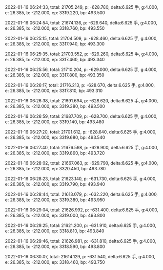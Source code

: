 2022-01-16 06:24:33, total: 21705.249, p: -628.780, delta:6.625 手, g:4.000, e: 26.385, b: -212.000, ep: 3319.220, bp: 493.500

2022-01-16 06:24:54, total: 21674.136, p: -629.640, delta:6.625 手, g:4.000, e: 26.385, b: -212.000, ep: 3318.760, bp: 493.550

2022-01-16 06:25:15, total: 21704.509, p: -628.460, delta:6.625 手, g:4.000, e: 26.385, b: -212.000, ep: 3317.940, bp: 493.300

2022-01-16 06:25:35, total: 21703.552, p: -629.260, delta:6.625 手, g:4.000, e: 26.385, b: -212.000, ep: 3317.460, bp: 493.340

2022-01-16 06:25:56, total: 21710.204, p: -629.000, delta:6.625 手, g:4.000, e: 26.385, b: -212.000, ep: 3317.800, bp: 493.350

2022-01-16 06:26:17, total: 21716.213, p: -628.670, delta:6.625 手, g:4.000, e: 26.385, b: -212.000, ep: 3317.810, bp: 493.310

2022-01-16 06:26:38, total: 21691.694, p: -628.620, delta:6.625 手, g:4.000, e: 26.385, b: -212.000, ep: 3319.380, bp: 493.500

2022-01-16 06:26:59, total: 21687.709, p: -628.700, delta:6.625 手, g:4.000, e: 26.385, b: -212.000, ep: 3319.140, bp: 493.480

2022-01-16 06:27:20, total: 21701.612, p: -628.640, delta:6.625 手, g:4.000, e: 26.385, b: -212.000, ep: 3319.680, bp: 493.540

2022-01-16 06:27:40, total: 21676.598, p: -629.900, delta:6.625 手, g:4.000, e: 26.385, b: -212.000, ep: 3319.860, bp: 493.720

2022-01-16 06:28:02, total: 21667.063, p: -629.790, delta:6.625 手, g:4.000, e: 26.385, b: -212.000, ep: 3320.450, bp: 493.780

2022-01-16 06:28:23, total: 21623.140, p: -631.730, delta:6.625 手, g:4.000, e: 26.385, b: -212.000, ep: 3319.790, bp: 493.940

2022-01-16 06:28:44, total: 21613.079, p: -632.220, delta:6.625 手, g:4.000, e: 26.385, b: -212.000, ep: 3319.380, bp: 493.950

2022-01-16 06:29:04, total: 21626.992, p: -631.400, delta:6.625 手, g:4.000, e: 26.385, b: -212.000, ep: 3319.000, bp: 493.800

2022-01-16 06:29:25, total: 21621.200, p: -631.910, delta:6.625 手, g:4.000, e: 26.385, b: -212.000, ep: 3318.810, bp: 493.840

2022-01-16 06:29:46, total: 21626.981, p: -631.810, delta:6.625 手, g:4.000, e: 26.385, b: -212.000, ep: 3318.590, bp: 493.800

2022-01-16 06:30:07, total: 21614.129, p: -631.540, delta:6.625 手, g:4.000, e: 26.385, b: -212.000, ep: 3318.460, bp: 493.750